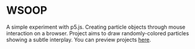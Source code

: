 # WSOOP
A simple experiment with p5.js. Creating particle objects through mouse interaction on a browser. Project aims to draw randomly-colored particles showing a subtle interplay. You can preview projects [here](http://wsoop.parkjoohyun.com/).

